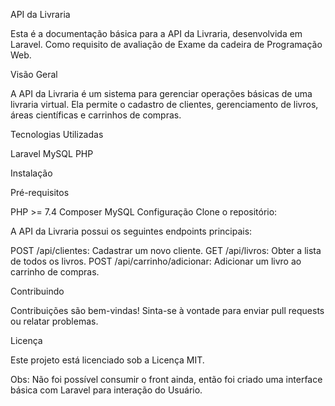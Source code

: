API da Livraria

Esta é a documentação básica para a API da Livraria, desenvolvida em Laravel. Como requisito de avaliação de Exame da cadeira de Programação Web.

Visão Geral

A API da Livraria é um sistema para gerenciar operações básicas de uma livraria virtual. Ela permite o cadastro de clientes, gerenciamento de livros, áreas científicas e carrinhos de compras.

Tecnologias Utilizadas

Laravel
MySQL
PHP

Instalação

Pré-requisitos

PHP >= 7.4
Composer
MySQL
Configuração
Clone o repositório:

A API da Livraria possui os seguintes endpoints principais:

POST /api/clientes: Cadastrar um novo cliente.
GET /api/livros: Obter a lista de todos os livros.
POST /api/carrinho/adicionar: Adicionar um livro ao carrinho de compras.

Contribuindo

Contribuições são bem-vindas! Sinta-se à vontade para enviar pull requests ou relatar problemas.

Licença

Este projeto está licenciado sob a Licença MIT.

Obs: Não foi possível consumir o front ainda, então foi criado uma interface básica com Laravel para interação do Usuário.

